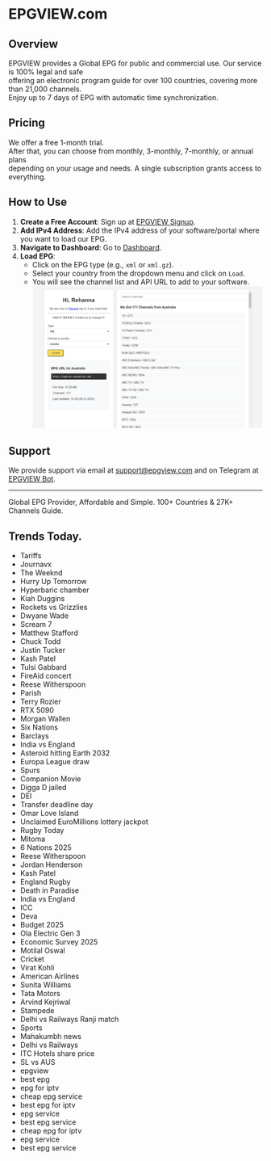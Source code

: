 # EPGVIEW.com



## Overview
EPGVIEW provides a Global EPG for public and commercial use. Our service is 100% legal and safe\
offering an electronic program guide for over 100 countries, covering more than 21,000 channels.\
Enjoy up to 7 days of EPG with automatic time synchronization.

## Pricing
We offer a free 1-month trial. \
After that, you can choose from monthly, 3-monthly, 7-monthly, or annual plans \
depending on your usage and needs. A single subscription grants access to everything.

## How to Use
1. **Create a Free Account**: Sign up at [EPGVIEW Signup](https://epgview.com/signup.php).
2. **Add IPv4 Address**: Add the IPv4 address of your software/portal where you want to load our EPG.
3. **Navigate to Dashboard**: Go to [Dashboard](https://epgview.com/dashboard.php).
4. **Load EPG**:
   - Click on the EPG type (e.g., `xml` or `xml.gz`).
   - Select your country from the dropdown menu and click on `Load`.
   - You will see the channel list and API URL to add to your software.
![EPGVIEW](img/dashboard.png)
## Support
We provide support via email at [support@epgview.com](mailto:support@epgview.com) and on Telegram at [EPGVIEW Bot](https://t.me/epgview_bot).

---

Global EPG Provider, Affordable and Simple. 100+ Countries & 27K+ Channels Guide.

## Trends Today.

- Tariffs
- Journavx
- The Weeknd
- Hurry Up Tomorrow
- Hyperbaric chamber
- Kiah Duggins
- Rockets vs Grizzlies
- Dwyane Wade
- Scream 7
- Matthew Stafford
- Chuck Todd
- Justin Tucker
- Kash Patel
- Tulsi Gabbard
- FireAid concert
- Reese Witherspoon
- Parish
- Terry Rozier
- RTX 5090
- Morgan Wallen
- Six Nations
- Barclays
- India vs England
- Asteroid hitting Earth 2032
- Europa League draw
- Spurs
- Companion Movie
- Digga D jailed
- DEI
- Transfer deadline day
- Omar Love Island
- Unclaimed EuroMillions lottery jackpot
- Rugby Today
- Mitoma
- 6 Nations 2025
- Reese Witherspoon
- Jordan Henderson
- Kash Patel
- England Rugby
- Death in Paradise
- India vs England
- ICC
- Deva
- Budget 2025
- Ola Electric Gen 3
- Economic Survey 2025
- Motilal Oswal
- Cricket
- Virat Kohli
- American Airlines
- Sunita Williams
- Tata Motors
- Arvind Kejriwal
- Stampede
- Delhi vs Railways Ranji match
- Sports
- Mahakumbh news
- Delhi vs Railways
- ITC Hotels share price
- SL vs AUS
- epgview
- best epg
- epg for iptv
- cheap epg service
- best epg for iptv
- epg service
- best epg service
- cheap epg for iptv
- epg service
- best epg service
